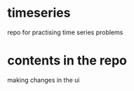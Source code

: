 # timeseries
repo for practising time series problems

# contents in the repo
making changes in the ui
